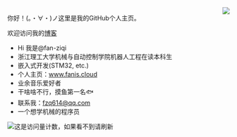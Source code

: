 

<a href="#">
<img align="right" src="https://github-readme-stats.vercel.app/api?username=fan-ziqi&show_icons=true&hide_border=true&icon_color=586069&title_color=a0a9af">
</a>

你好！(。・∀・)ノ这里是我的GitHub个人主页。

欢迎访问我的[博客](http://www.fanis.cloud/)

* Hi 我是@fan-ziqi
* 浙江理工大学机械与自动控制学院机器人工程在读本科生
* 嵌入式开发(STM32, etc.)
* 个人主页：www.fanis.cloud
* 业余音乐爱好者
* 干啥啥不行，摸鱼第一名🐟
* 联系我：fzq614@qq.com
* 一个想学机械的程序员

![这是访问量计数，如果看不到请刷新](https://jwenjian-visitor-badge-5.glitch.me/badge?page_id=fan-ziqi.fan-ziqi.readme)
